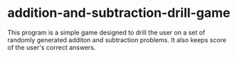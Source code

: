 # addition-and-subtraction-drill-game

This program is a simple game designed to drill the user on a set of randomly generated additon and subtraction problems. It also keeps score of the user's correct answers. 
